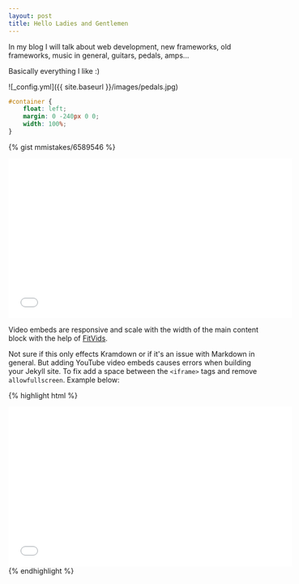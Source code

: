 ```yaml
---
layout: post
title: Hello Ladies and Gentlemen
---
```


In my blog I will talk about web development, new frameworks, old frameworks, music in general, guitars, pedals, amps...

Basically everything I like :)

![_config.yml]({{ site.baseurl }}/images/pedals.jpg)


~~~ css
#container {
    float: left;
    margin: 0 -240px 0 0;
    width: 100%;
}
~~~

{% gist mmistakes/6589546 %}


<iframe width="560" height="315" src="//www.youtube.com/embed/SU3kYxJmWuQ" frameborder="0"> </iframe>

Video embeds are responsive and scale with the width of the main content block with the help of [FitVids](http://fitvidsjs.com/).

Not sure if this only effects Kramdown or if it's an issue with Markdown in general. But adding YouTube video embeds causes errors when building your Jekyll site. To fix add a space between the `<iframe>` tags and remove `allowfullscreen`. Example below:

{% highlight html %}
<iframe width="560" height="315" src="//www.youtube.com/embed/SU3kYxJmWuQ" frameborder="0"> </iframe>
{% endhighlight %}
